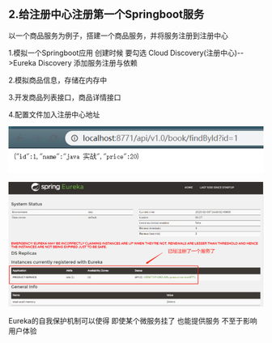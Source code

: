 ## 2.给注册中心注册第一个Springboot服务

以一个商品服务为例子，搭建一个商品服务，并将服务注册到注册中心


1.模拟一个Springboot应用 创建时候 要勾选 Cloud Discovery(注册中心)-->Eureka Discovery  添加服务注册与依赖

2.模拟商品信息，存储在内存中

3.开发商品列表接口，商品详情接口

4.配置文件加入注册中心地址

![](../pic/4.png)


![](../pic/5.png)



Eureka的自我保护机制可以使得 即使某个微服务挂了 也能提供服务 不至于影响用户体验